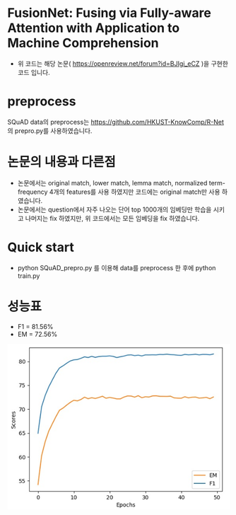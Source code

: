 # FusionNet: Fusing via Fully-aware Attention with Application to Machine Comprehension
* 위 코드는 해당 논문( https://openreview.net/forum?id=BJIgi_eCZ )을 구현한 코드 입니다.

# preprocess
SQuAD data의 preprocess는 https://github.com/HKUST-KnowComp/R-Net 의 prepro.py를 사용하였습니다.

# 논문의 내용과 다른점
* 논문에서는 original match, lower match, lemma match, normalized term-frequency 4개의 features를 사용 하였지만 코드에는 original match만 사용 하였습니다.
* 논문에서는 question에서 자주 나오는 단어 top 1000개의 임베딩만 학습을 시키고 나머지는 fix 하였지만, 위 코드에서는 모든 임베딩을 fix 하였습니다.

# Quick start
* python SQuAD_prepro.py 를 이용해 data를 preprocess 한 후에 python train.py

# 성능표
* F1 = 81.56%
* EM = 72.56%


![scores.jpg](./scores.jpg)
